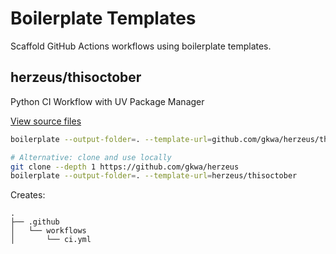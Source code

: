 # Boilerplate Templates

Scaffold GitHub Actions workflows using boilerplate templates.

## herzeus/thisoctober

Python CI Workflow with UV Package Manager

[View source files](https://github.com/gkwa/herzeus/tree/master/thisoctober)

```bash
boilerplate --output-folder=. --template-url=github.com/gkwa/herzeus/thisoctober
```

```bash
# Alternative: clone and use locally
git clone --depth 1 https://github.com/gkwa/herzeus
boilerplate --output-folder=. --template-url=herzeus/thisoctober
```

Creates:

```
.
├── .github
│   └── workflows
│       └── ci.yml
```

